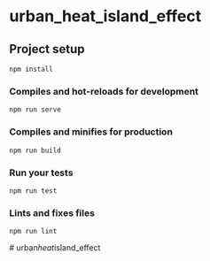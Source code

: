 # urban_heat_island_effect

## Project setup
```
npm install
```

### Compiles and hot-reloads for development
```
npm run serve
```

### Compiles and minifies for production
```
npm run build
```

### Run your tests
```
npm run test
```

### Lints and fixes files
```
npm run lint
```
#   u r b a n _ h e a t _ i s l a n d _ e f f e c t  
 